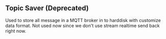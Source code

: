 ## Topic Saver (Deprecated)

Used to store all message in a MQTT broker in to harddisk with customize data format.
Not used now since we don't use stream realtime send back right now.
